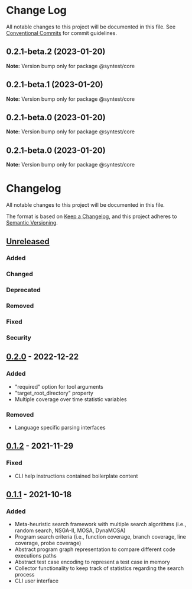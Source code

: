 # Change Log

All notable changes to this project will be documented in this file.
See [Conventional Commits](https://conventionalcommits.org) for commit guidelines.

## 0.2.1-beta.2 (2023-01-20)

**Note:** Version bump only for package @syntest/core





## 0.2.1-beta.1 (2023-01-20)

**Note:** Version bump only for package @syntest/core

## 0.2.1-beta.0 (2023-01-20)

**Note:** Version bump only for package @syntest/core

## 0.2.1-beta.0 (2023-01-20)

**Note:** Version bump only for package @syntest/core

# Changelog

All notable changes to this project will be documented in this file.

The format is based on [Keep a Changelog](https://keepachangelog.com/en/1.0.0/),
and this project adheres to [Semantic Versioning](https://semver.org/spec/v2.0.0.html).

## [Unreleased]

### Added

### Changed

### Deprecated

### Removed

### Fixed

### Security

## [0.2.0] - 2022-12-22

### Added

- "required" option for tool arguments
- "target_root_directory" property
- Multiple coverage over time statistic variables

### Removed

- Language specific parsing interfaces

## [0.1.2] - 2021-11-29

### Fixed

- CLI help instructions contained boilerplate content

## [0.1.1] - 2021-10-18

### Added

- Meta-heuristic search framework with multiple search algorithms (i.e., random search, NSGA-II, MOSA, DynaMOSA)
- Program search criteria (i.e., function coverage, branch coverage, line coverage, probe coverage)
- Abstract program graph representation to compare different code executions paths
- Abstract test case encoding to represent a test case in memory
- Collector functionality to keep track of statistics regarding the search process
- CLI user interface

[unreleased]: https://github.com/syntest-framework/syntest-core/compare/v0.2.0...HEAD
[0.2.0]: https://github.com/syntest-framework/syntest-core/releases/tag/v0.1.2...v0.2.0
[0.1.2]: https://github.com/syntest-framework/syntest-core/releases/tag/v0.1.1...v0.1.2
[0.1.1]: https://github.com/syntest-framework/syntest-core/releases/tag/v0.1.1
